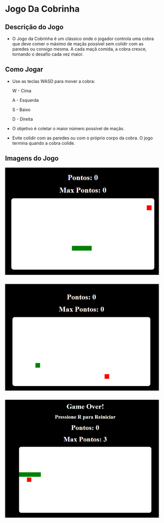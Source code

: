 # Jogo Da Cobrinha

## Descrição do Jogo

* O Jogo da Cobrinha é um clássico onde o jogador controla uma cobra que deve comer o máximo de maçãs possível sem colidir com as paredes ou consigo mesma. A cada maçã comida, a cobra cresce, tornando o desafio cada vez maior.

## Como Jogar

* Use as teclas WASD para mover a cobra:

    W - Cima

    A - Esquerda

    S - Baixo

    D - Direita

* O objetivo é coletar o maior número possível de maçãs.
* Evite colidir com as paredes ou com o próprio corpo da cobra. O jogo termina quando a cobra colide.

## Imagens do Jogo

<div style="display: flex; flex-direction: column; gap: 30px; justify-content: center; align-items: center;">
    <img src="imagens/image1.png" alt="imagem do jogo">
    <img src="imagens/image2.png" alt="imagem do jogo">
    <img src="imagens/image3.png" alt="imagem do jogo">
</div>